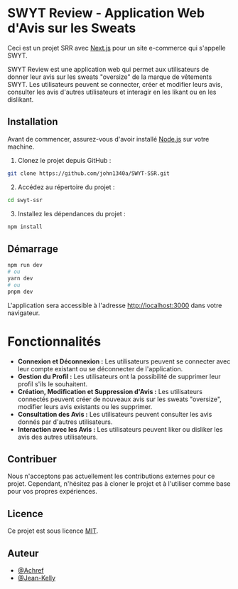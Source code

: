 # SWYT Review - Application Web d'Avis sur les Sweats

Ceci est un projet SRR avec [Next.js](https://nextjs.org/) pour un site e-commerce qui s'appelle SWYT.

SWYT Review est une application web qui permet aux utilisateurs de donner leur avis sur les sweats "oversize" de la marque de vêtements SWYT. Les utilisateurs peuvent se connecter, créer et modifier leurs avis, consulter les avis d'autres utilisateurs et interagir en les likant ou en les dislikant.

## Installation

Avant de commencer, assurez-vous d'avoir installé [Node.js](https://nodejs.org) sur votre machine.

1. Clonez le projet depuis GitHub :

```bash
git clone https://github.com/john1340a/SWYT-SSR.git
```

2. Accédez au répertoire du projet :

```bash
cd swyt-ssr
```

3. Installez les dépendances du projet :

```bash
npm install
```

## Démarrage 

```bash
npm run dev
# ou
yarn dev
# ou
pnpm dev
```

L'application sera accessible à l'adresse [http://localhost:3000](http://localhost:3000) dans votre navigateur.

# Fonctionnalités

- **Connexion et Déconnexion :** Les utilisateurs peuvent se connecter avec leur compte existant ou se déconnecter de l'application.
- **Gestion du Profil :** Les utilisateurs ont la possibilité de supprimer leur profil s'ils le souhaitent.
- **Création, Modification et Suppression d'Avis :** Les utilisateurs connectés peuvent créer de nouveaux avis sur les sweats "oversize", modifier leurs avis existants ou les supprimer.
- **Consultation des Avis :** Les utilisateurs peuvent consulter les avis donnés par d'autres utilisateurs.
- **Interaction avec les Avis :** Les utilisateurs peuvent liker ou disliker les avis des autres utilisateurs.

## Contribuer

Nous n'acceptons pas actuellement les contributions externes pour ce projet. Cependant, n'hésitez pas à cloner le projet et à l'utiliser comme base pour vos propres expériences.

## Licence

Ce projet est sous licence [MIT](https://choosealicense.com/licenses/mit/).

## Auteur

- [@Achref](https://www.github.com/AchrefAwaissi)
- [@Jean-Kelly](https://www.github.com/john1340a)